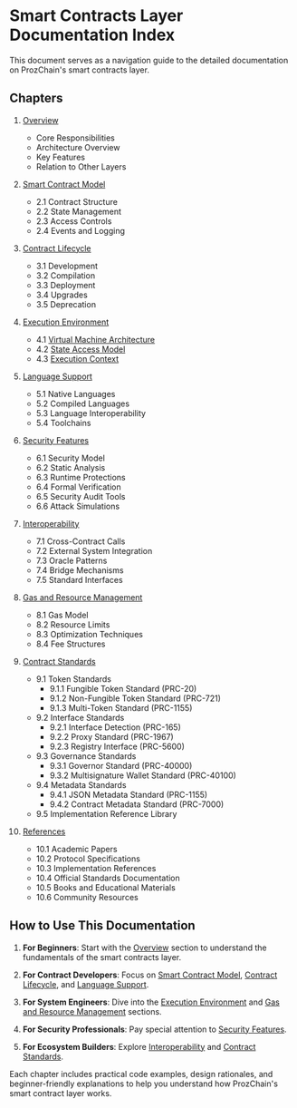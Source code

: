 # Smart Contracts Layer Documentation Index

This document serves as a navigation guide to the detailed documentation on ProzChain's smart contracts layer.

## Chapters

1. [Overview](./07.01-smart-contracts-layer-overview.md)
   - Core Responsibilities
   - Architecture Overview
   - Key Features
   - Relation to Other Layers
   
2. [Smart Contract Model](./07.02-smart-contracts-layer-model.md)
   - 2.1 Contract Structure
   - 2.2 State Management
   - 2.3 Access Controls
   - 2.4 Events and Logging

3. [Contract Lifecycle](./07.03-smart-contracts-layer-lifecycle.md)
   - 3.1 Development
   - 3.2 Compilation
   - 3.3 Deployment
   - 3.4 Upgrades
   - 3.5 Deprecation

4. [Execution Environment](./07.04-smart-contracts-layer-execution.md)
   - 4.1 [Virtual Machine Architecture](./07.04.1-smart-contracts-vm-architecture.md)
   - 4.2 [State Access Model](./07.04.2-smart-contracts-state-access.md)
   - 4.3 [Execution Context](./07.04.3-smart-contracts-execution-context.md)

5. [Language Support](./07.05-smart-contracts-layer-languages.md)
   - 5.1 Native Languages
   - 5.2 Compiled Languages
   - 5.3 Language Interoperability
   - 5.4 Toolchains

6. [Security Features](./07.06-smart-contracts-layer-security.md)
   - 6.1 Security Model
   - 6.2 Static Analysis
   - 6.3 Runtime Protections
   - 6.4 Formal Verification
   - 6.5 Security Audit Tools
   - 6.6 Attack Simulations

7. [Interoperability](./07.07-smart-contracts-layer-interoperability.md)
   - 7.1 Cross-Contract Calls
   - 7.2 External System Integration
   - 7.3 Oracle Patterns
   - 7.4 Bridge Mechanisms
   - 7.5 Standard Interfaces

8. [Gas and Resource Management](./07.08-smart-contracts-layer-resources.md)
   - 8.1 Gas Model
   - 8.2 Resource Limits
   - 8.3 Optimization Techniques
   - 8.4 Fee Structures

9. [Contract Standards](./07.09-smart-contracts-layer-standards.md)
   - 9.1 Token Standards
     - 9.1.1 Fungible Token Standard (PRC-20)
     - 9.1.2 Non-Fungible Token Standard (PRC-721)
     - 9.1.3 Multi-Token Standard (PRC-1155)
   - 9.2 Interface Standards
     - 9.2.1 Interface Detection (PRC-165)
     - 9.2.2 Proxy Standard (PRC-1967)
     - 9.2.3 Registry Interface (PRC-5600)
   - 9.3 Governance Standards
     - 9.3.1 Governor Standard (PRC-40000)
     - 9.3.2 Multisignature Wallet Standard (PRC-40100)
   - 9.4 Metadata Standards
     - 9.4.1 JSON Metadata Standard (PRC-1155)
     - 9.4.2 Contract Metadata Standard (PRC-7000)
   - 9.5 Implementation Reference Library

10. [References](./07.10-smart-contracts-layer-references.md)
    - 10.1 Academic Papers
    - 10.2 Protocol Specifications
    - 10.3 Implementation References
    - 10.4 Official Standards Documentation
    - 10.5 Books and Educational Materials
    - 10.6 Community Resources

## How to Use This Documentation

1. **For Beginners**: Start with the [Overview](./07.01-smart-contracts-layer-overview.md) section to understand the fundamentals of the smart contracts layer.

2. **For Contract Developers**: Focus on [Smart Contract Model](./07.02-smart-contracts-layer-model.md), [Contract Lifecycle](./07.03-smart-contracts-layer-lifecycle.md), and [Language Support](./07.05-smart-contracts-layer-languages.md).

3. **For System Engineers**: Dive into the [Execution Environment](./07.04-smart-contracts-layer-execution.md) and [Gas and Resource Management](./07.08-smart-contracts-layer-resources.md) sections.

4. **For Security Professionals**: Pay special attention to [Security Features](./07.06-smart-contracts-layer-security.md).

5. **For Ecosystem Builders**: Explore [Interoperability](./07.07-smart-contracts-layer-interoperability.md) and [Contract Standards](./07.09-smart-contracts-layer-standards.md).

Each chapter includes practical code examples, design rationales, and beginner-friendly explanations to help you understand how ProzChain's smart contract layer works.
